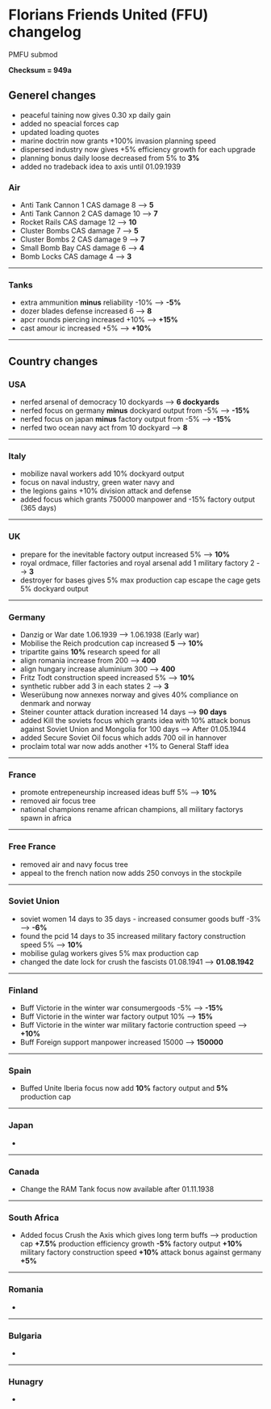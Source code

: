 # Florians Friends United (FFU) changelog
PMFU submod

**Checksum = 949a**

## Generel changes

- peaceful taining now gives 0.30 xp daily gain
- added no speacial forces cap
- updated loading quotes
- marine doctrin now grants +100% invasion planning speed
- dispersed industry now gives +5% efficiency growth for each upgrade
- planning bonus daily loose decreased from 5% to **3%**
- added no tradeback idea to axis until 01.09.1939

### Air

- Anti Tank Cannon 1 CAS damage  8  --> **5**
- Anti Tank Cannon 2 CAS damage  10 --> **7**
- Rocket Rails CAS damage        12 --> **10**
- Cluster Bombs CAS damage       7  --> **5**      
- Cluster Bombs 2 CAS damage     9  --> **7**        
- Small Bomb Bay CAS damage      6  --> **4**
- Bomb Locks CAS damage          4  --> **3**
---
### Tanks

- extra ammunition **minus** reliability -10% --> **-5%**
- dozer blades defense increased 6 --> **8**
- apcr rounds piercing increased +10% --> **+15%**
- cast amour ic increased +5% --> **+10%**
---
## Country changes

### USA

- nerfed arsenal of democracy 10 dockyards --> **6 dockyards**
- nerfed focus on germany **minus** dockyard output from -5% --> **-15%**
- nerfed focus on japan **minus** factory output from -5% --> **-15%**
- nerfed two ocean navy act from 10 dockyard --> **8**
---
### Italy

- mobilize naval workers add 10% dockyard output
- focus on naval industry, green water navy and
- the legions gains +10% division attack and defense
- added focus which grants 750000 manpower and -15% factory output (365 days)
---
### UK

- prepare for the inevitable factory output increased 5% --> **10%**
- royal ordmace, filler factories and royal arsenal add 1 military factory 2 --> **3**
- destroyer for bases gives 5% max production cap escape the cage gets 5% dockyard output
---
### Germany

- Danzig or War date 1.06.1939 --> 1.06.1938 (Early war)
- Mobilise the Reich prodcution cap increased **5** --> **10%**
- tripartite gains **10%** research speed for all
- align romania increase from 200 --> **400**
- align hungary increase aluminium 300 --> **400**
- Fritz Todt construction speed increased 5% --> **10%**
- synthetic rubber add 3 in each states 2 --> **3**
- Weserübung now annexes norway and gives 40% compliance on denmark and norway
- Steiner counter attack duration increased 14 days --> **90 days**
- added Kill the soviets focus which grants idea with 10% attack bonus against Soviet Union and Mongolia for 100 days --> After 01.05.1944
- added Secure Soviet Oil focus which adds 700 oil in hannover
- proclaim total war now adds another +1% to General Staff idea
---
### France

- promote entrepeneurship increased ideas buff 5% --> **10%**
- removed air focus tree
- national champions rename african champions, all military factorys spawn in africa
---
### Free France

- removed air and navy focus tree
- appeal to the french nation now adds 250 convoys in the stockpile
---
### Soviet Union

- soviet women 14 days to 35 days - increased consumer goods buff -3% --> **-6%**
- found the pcid 14 days to 35 increased military factory construction speed 5% --> **10%**
- mobilise gulag workers gives 5% max production cap
- changed the date lock for crush the fascists 01.08.1941 --> **01.08.1942**
---
### Finland

- Buff Victorie in the winter war consumergoods -5% --> **-15%**
- Buff Victorie in the winter war factory output 10% --> **15%**
- Buff Victorie in the winter war military factorie contruction speed --> **+10%**
- Buff Foreign support manpower increased 15000 --> **150000**
---
### Spain

- Buffed Unite Iberia focus now add **10%** factory output and **5%** production cap
  
---
### Japan

- 
---
### Canada

- Change the RAM Tank focus now available after 01.11.1938

---
### South Africa

- Added focus Crush the Axis which gives long term buffs -->
  production cap **+7.5%**
  production efficiency growth **-5%**
  factory output **+10%**
  military factory construction speed **+10%**
  attack bonus against germany **+5%**

---
### Romania

- 
---
### Bulgaria

- 
---
### Hunagry

- 

